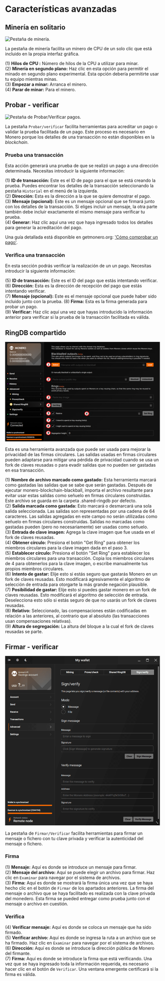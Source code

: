 # Características avanzadas

## Minería en solitario

![Pestaña de minería.](media/black_mining.png)

La pestaña de minería facilita un minero de CPU de un solo clic que está incluido en la propia interfaz gráfica.

(1) **Hilos de CPU :** Número de hilos de la CPU a utilizar para minar.    
(2) **Minería en segundo plano:** Haz clic en esta opción para permitir el minado en segundo plano experimental. Esta opción debería permitirte usar tu equipo mientras minas.    
(3) **Empezar a minar:** Arranca el minero.    
(4) **Parar de minar:** Para el minero.    

## Probar - verificar

![Pestaña de Probar/Verificar pagos.](media/black_prove-check.png)

La pestaña `Probar/verificar` facilita herramientas para acreditar un pago o validar la prueba facilitada de un pago. Este proceso es necesario en Monero porque los detalles de una transacción no están disponibles en la _blockchain_.

### Prueba una transacción

Esta acción generará una prueba de que se realizó un pago a una dirección determinada. Necesitas introducir la siguiente información:

(1) **ID de transacción:** Este es el ID de pago para el que se está creando la prueba. Puedes encontrar los detalles de la transacción seleccionando la pestaña `Historial` en el menú de la izquierda.    
(2) **Dirección:** Esta es la dirección a la que se quiere demostrar el pago.    
(3) **Mensaje (opcional):** Este es un mensaje opcional que se firmará junto con los detalles de la transacción. Si eliges incluir un mensaje, la otra parte también debe incluir exactamente el mismo mensaje para verificar tu prueba.    
(4) **Generar:** Haz clic aquí una vez que haya ingresado todos los detalles para generar la acreditación del pago.
&nbsp;

Una guía detallada está disponible en getmonero.org: ['Cómo comprobar un pago'](https://www.getmonero.org/es/resources/user-guides/prove-payment.html).

### Verifica una transacción

En esta sección podrás verificar la realización de un un pago. Necesitas introducir la siguiente información:

(5) **ID de transacción:** Este es el ID del pago que estás intentando verificar.    
(6) **Dirección:** Esta es la dirección de recepción del pago que estás intentando verificar.    
(7) **Mensaje (opcional):** Este es el mensaje opcional que puede haber sido incluido junto con la prueba.
(8) **Firma:** Esta es la firma generada para probar un pago.    
(9) **Verificar:** Haz clic aquí una vez que hayas introducido la información anterior para verificar si la prueba de la transacción facilitada es válida.

## RingDB compartido

![Pestaña de la herramienta RingDB.](media/black_sharedringdb.png)

Esta es una herramienta avanzada que puede ser usada para mejorar la privacidad de las firmas circulares. Las salidas usadas en firmas circulares pueden adaptarse para mitigar una pérdida de privacidad cuando se usa un fork de claves reusadas o para evadir salidas que no pueden ser gastadas en esa transacción.

(1) **Nombre de archivo marcado como gastado:** Esta herramienta marcará como gastadas las salidas que se sabe que serán gastadas. Después de ejecutar monero-blockchain-blackball, importa el archivo resultante para evitar usar estas salidas como señuelo en firmas circulares construidas. Este archivo se guarda en la carpeta .shared-ringdb por defecto.    
(2) **Salida marcada como gastada:** Esto marcará o desmarcará una sola salida seleccionada. Las salidas son representadas por una cadena de 64 caracteres. Las salidas agregadas en este campo no serán utilizadas como señuelo en firmas circulares construidas. Salidas no marcadas como gastadas pueden (pero no necesariamente) ser usadas como señuelo.    
(3) **Entrada de clave imagen:** Agrega la clave imagen que fue usada en el fork de claves reusadas.    
(4) **Obtener círculo:** Presiona el botón "Get Ring" para obtener los miembros circulares para la clave imagen dada en el paso 3.    
(5) **Establecer círculo:** Presiona el botón "Set Ring" para establecer los miembros circulares para una transacción. Copia los miembros circulares de 4 para obtenerlos para la clave imagen, o escribe manualmente tus propios miembros circulares.    
(6) **Intento de gastar:** Elije esto si estás seguro que gastarás Monero en un fork de claves reusadas. Esto modificará agresivamente el algoritmo de selección de entrada para otorgarte la más grande negación plausible.    
(7) **Posibilidad de gastar:** Elije esto si puedes gastar monero en un fork de claves reusadas. Esto modificará el algoritmo de selección de entrada. Deselecciona esto sólo si estás seguro de que no usarás un fork de claves reusadas.    
(8) **Relativo:** Seleccionado, las compensaciones están codificadas en relación a las anteriores, al contrario que al absoluto (las transacciones usan compensaciones relativas).    
(9) **Altura de segregación:** La altura del bloque a la cual el fork de claves reusadas se parte.    

## Firmar - verificar

![Pestaña de Firmar/Verificar mensajes o archivos.](media/black_sign-verify.png)

La pestaña de `Firmar/Verificar` facilita herramientas para firmar un mensaje o fichero con tu clave privada y verificar la autenticidad del mensaje o fichero.

### Firma

(1) **Mensaje:** Aquí es donde se introduce un mensaje para firmar.    
(2) **Mensaje del archivo:** Aquí se puede elegir un archivo para firmar. Haz clic en `Examinar` para navegar por el sistema de archivos.    
(3) **Firma:** Aquí es donde se mostrará la firma única una vez que se haya hecho clic en el botón de `Firmar` de los apartados anteriores. La firma del mensaje o archivo que se haya facilitado es realizada con la clave privada del monedero. Esta firma se pueded entregar como prueba junto con el mensaje o archivo en cuestión.

### Verifica

(4) **Verificar mensaje:** Aquí es donde se coloca un mensaje que ha sido firmado.    
(5) **Verificar archivo:** Aquí es donde se ingresa la ruta a un archivo que se ha firmado. Haz clic en `Examinar` para navegar por el sistema de archivos.    
(6) **Dirección:** Aquí es donde se introduce la dirección pública de Monero del firmante.    
(7) **Firma:** Aquí es donde se introduce la firma que está verificando. Una vez que se haya ingresado toda la información requerida, es necesario hacer clic en el botón de `Verificar`. Una ventana emergente certificará si la firma es válida.
